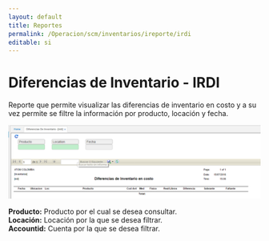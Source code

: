 ```yaml
---
layout: default
title: Reportes
permalink: /Operacion/scm/inventarios/ireporte/irdi
editable: si
---
```


# Diferencias de Inventario - IRDI

Reporte que permite visualizar las diferencias de inventario en costo y a su vez permite se filtre la información por producto, locación y fecha.  

![](irdi1.png)

**Producto:** Producto por el cual se desea consultar.  
**Locación:** Locación por la que se desea filtrar.  
**Accountid:** Cuenta por la que se desea filtrar.  


